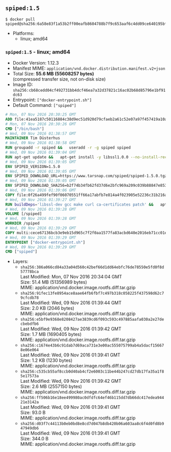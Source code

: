 ## `spiped:1.5`

```console
$ docker pull spiped@sha256:6a58e83f1a53b2ff00eafb8604788b7f9c653aaf6c4dd09ce640195bfc3a52a1
```

-	Platforms:
	-	linux; amd64

### `spiped:1.5` - linux; amd64

-	Docker Version: 1.12.3
-	Manifest MIME: `application/vnd.docker.distribution.manifest.v2+json`
-	Total Size: **55.6 MB (55608257 bytes)**  
	(compressed transfer size, not on-disk size)
-	Image ID: `sha256:cb68cedd04cf492731bb4dcf46ea7a32d37821c16ac02b68d85796e1bf91dc63`
-	Entrypoint: `["docker-entrypoint.sh"]`
-	Default Command: `["spiped"]`

```dockerfile
# Mon, 07 Nov 2016 20:30:25 GMT
ADD file:41ea5187c50116884c38d9ec51d920d79cfaeb2a61c52e07a97f457419a10a4f in / 
# Mon, 07 Nov 2016 20:30:26 GMT
CMD ["/bin/bash"]
# Wed, 09 Nov 2016 01:38:57 GMT
MAINTAINER Tim Düsterhus
# Wed, 09 Nov 2016 01:38:58 GMT
RUN groupadd -r spiped &&	useradd -r -g spiped spiped
# Wed, 09 Nov 2016 01:39:04 GMT
RUN apt-get update &&	apt-get install -y libssl1.0.0 --no-install-recommends &&	rm -rf /var/lib/apt/lists/*
# Wed, 09 Nov 2016 01:39:05 GMT
ENV SPIPED_VERSION=1.5.0
# Wed, 09 Nov 2016 01:39:05 GMT
ENV SPIPED_DOWNLOAD_URL=https://www.tarsnap.com/spiped/spiped-1.5.0.tgz
# Wed, 09 Nov 2016 01:39:05 GMT
ENV SPIPED_DOWNLOAD_SHA256=b2f74b34fb62fd37d6e2bfc969a209c039b88847e853a49e91768dec625facd7
# Wed, 09 Nov 2016 01:39:06 GMT
COPY file:0f26a499fef90f06070551ff66a17abfb7e814a4f023905e52236c31b216a7bb in /0001-Fix-docker-stop-issue.patch 
# Wed, 09 Nov 2016 01:39:27 GMT
RUN buildDeps='libssl-dev gcc make curl ca-certificates patch' &&	apt-get update && apt-get install -y $buildDeps --no-install-recommends &&	rm -rf /var/lib/apt/lists/* &&	curl -fsSL "$SPIPED_DOWNLOAD_URL" -o spiped.tar.gz &&	echo "$SPIPED_DOWNLOAD_SHA256 spiped.tar.gz" |sha256sum -c - &&	mkdir -p /usr/local/src/spiped &&	tar xzf "spiped.tar.gz" -C /usr/local/src/spiped --strip-components=1 &&	rm "spiped.tar.gz" &&	patch -p1 -d /usr/local/src/spiped/ < /0001-Fix-docker-stop-issue.patch &&	make -C /usr/local/src/spiped &&	make -C /usr/local/src/spiped install &&	rm -rf /usr/local/src/spiped &&	apt-get purge -y --auto-remove $buildDeps
# Wed, 09 Nov 2016 01:39:28 GMT
VOLUME [/spiped]
# Wed, 09 Nov 2016 01:39:28 GMT
WORKDIR /spiped
# Wed, 09 Nov 2016 01:39:29 GMT
COPY multi:cece67136bcb3e9eb15d965c7f2f0aa1577fa83acbd640e2016eb71cc01e0cfa in /usr/local/bin/ 
# Wed, 09 Nov 2016 01:39:29 GMT
ENTRYPOINT ["docker-entrypoint.sh"]
# Wed, 09 Nov 2016 01:39:29 GMT
CMD ["spiped"]
```

-	Layers:
	-	`sha256:386a066cd84a33a04d560c42bef66d1dd64ebfc76de78550e5fd0f8d57778bca`  
		Last Modified: Mon, 07 Nov 2016 20:34:04 GMT  
		Size: 51.4 MB (51356989 bytes)  
		MIME: application/vnd.docker.image.rootfs.diff.tar.gzip
	-	`sha256:91fec13fe8954ace8aae64fb6fbf7c497b318c058225f437598d62c79cfcdb78`  
		Last Modified: Wed, 09 Nov 2016 01:39:44 GMT  
		Size: 2.0 KB (2046 bytes)  
		MIME: application/vnd.docker.image.rootfs.diff.tar.gzip
	-	`sha256:e5bf9e9368e8208427ae3839cd6f093c593c497885aafa030a2e27decbebdfb6`  
		Last Modified: Wed, 09 Nov 2016 01:39:42 GMT  
		Size: 1.7 MB (1690405 bytes)  
		MIME: application/vnd.docker.image.rootfs.diff.tar.gzip
	-	`sha256:c1674e43b6c91dab7d69aca731e3e00ac555075799ab4a5dacf156678e06e064`  
		Last Modified: Wed, 09 Nov 2016 01:39:41 GMT  
		Size: 1.2 KB (1230 bytes)  
		MIME: application/vnd.docker.image.rootfs.diff.tar.gzip
	-	`sha256:c535cb55af8ccb0d40ab4cf2e6003c11be44b247cd27db17fa35a1f85e17573a`  
		Last Modified: Wed, 09 Nov 2016 01:39:42 GMT  
		Size: 2.6 MB (2557150 bytes)  
		MIME: application/vnd.docker.image.rootfs.diff.tar.gzip
	-	`sha256:ff506b16e18ee499980ac0dfdfc64ef46b115dd7db66dc417edea94421e3142a`  
		Last Modified: Wed, 09 Nov 2016 01:39:41 GMT  
		Size: 93.0 B  
		MIME: application/vnd.docker.image.rootfs.diff.tar.gzip
	-	`sha256:d03f7c44113b0eb0bd8e8cd7d047b8db420b06a603aa8c6f4d0fd8b947949db6`  
		Last Modified: Wed, 09 Nov 2016 01:39:41 GMT  
		Size: 344.0 B  
		MIME: application/vnd.docker.image.rootfs.diff.tar.gzip
